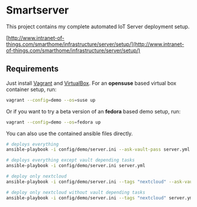 # Smartserver

This project contains my complete automated IoT Server deployment setup.

[http://www.intranet-of-things.com/smarthome/infrastructure/server/setup/](http://www.intranet-of-things.com/smarthome/infrastructure/server/setup/)

## Requirements

Just install [Vagrant](https://www.vagrantup.com/) and [VirtualBox](https://www.virtualbox.org/). For an **opensuse** based virtual box container setup, run:

```bash
vagrant --config=demo --os=suse up
```

Or if you want to try a beta version of an **fedora** based demo setup, run:

```bash
vagrant --config=demo --os=fedora up
```

You can also use the contained ansible files directly.

```bash
# deploys everything
ansible-playbook -i config/demo/server.ini --ask-vault-pass server.yml

# deploys everything except vault depending tasks
ansible-playbook -i config/demo/server.ini server.yml

# deploy only nextcloud
ansible-playbook -i config/demo/server.ini --tags "nextcloud" --ask-vault-pass server.yml

# deploy only nextcloud without vault depending tasks
ansible-playbook -i config/demo/server.ini --tags "nextcloud" server.yml

```
